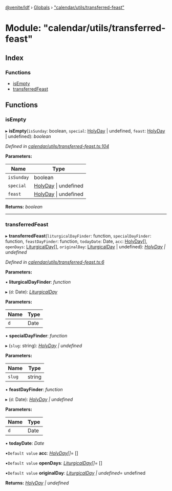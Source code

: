[@venite/ldf](../README.md) › [Globals](../globals.md) › ["calendar/utils/transferred-feast"](_calendar_utils_transferred_feast_.md)

# Module: "calendar/utils/transferred-feast"

## Index

### Functions

* [isEmpty](_calendar_utils_transferred_feast_.md#isempty)
* [transferredFeast](_calendar_utils_transferred_feast_.md#transferredfeast)

## Functions

###  isEmpty

▸ **isEmpty**(`isSunday`: boolean, `special`: [HolyDay](../classes/_calendar_holy_day_.holyday.md) | undefined, `feast`: [HolyDay](../classes/_calendar_holy_day_.holyday.md) | undefined): *boolean*

*Defined in [calendar/utils/transferred-feast.ts:104](https://github.com/gbj/venite/blob/0e61e49/ldf/src/calendar/utils/transferred-feast.ts#L104)*

**Parameters:**

Name | Type |
------ | ------ |
`isSunday` | boolean |
`special` | [HolyDay](../classes/_calendar_holy_day_.holyday.md) &#124; undefined |
`feast` | [HolyDay](../classes/_calendar_holy_day_.holyday.md) &#124; undefined |

**Returns:** *boolean*

___

###  transferredFeast

▸ **transferredFeast**(`liturgicalDayFinder`: function, `specialDayFinder`: function, `feastDayFinder`: function, `todayDate`: Date, `acc`: [HolyDay](../classes/_calendar_holy_day_.holyday.md)[], `openDays`: [LiturgicalDay](../classes/_calendar_liturgical_day_.liturgicalday.md)[], `originalDay`: [LiturgicalDay](../classes/_calendar_liturgical_day_.liturgicalday.md) | undefined): *[HolyDay](../classes/_calendar_holy_day_.holyday.md) | undefined*

*Defined in [calendar/utils/transferred-feast.ts:6](https://github.com/gbj/venite/blob/0e61e49/ldf/src/calendar/utils/transferred-feast.ts#L6)*

**Parameters:**

▪ **liturgicalDayFinder**: *function*

▸ (`d`: Date): *[LiturgicalDay](../classes/_calendar_liturgical_day_.liturgicalday.md)*

**Parameters:**

Name | Type |
------ | ------ |
`d` | Date |

▪ **specialDayFinder**: *function*

▸ (`slug`: string): *[HolyDay](../classes/_calendar_holy_day_.holyday.md) | undefined*

**Parameters:**

Name | Type |
------ | ------ |
`slug` | string |

▪ **feastDayFinder**: *function*

▸ (`d`: Date): *[HolyDay](../classes/_calendar_holy_day_.holyday.md) | undefined*

**Parameters:**

Name | Type |
------ | ------ |
`d` | Date |

▪ **todayDate**: *Date*

▪`Default value`  **acc**: *[HolyDay](../classes/_calendar_holy_day_.holyday.md)[]*= []

▪`Default value`  **openDays**: *[LiturgicalDay](../classes/_calendar_liturgical_day_.liturgicalday.md)[]*= []

▪`Default value`  **originalDay**: *[LiturgicalDay](../classes/_calendar_liturgical_day_.liturgicalday.md) | undefined*= undefined

**Returns:** *[HolyDay](../classes/_calendar_holy_day_.holyday.md) | undefined*
